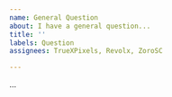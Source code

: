 ```yaml
---
name: General Question
about: I have a general question...
title: ''
labels: Question
assignees: TrueXPixels, Revolx, ZoroSC

---
```


...

